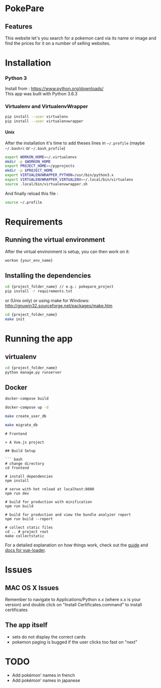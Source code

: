 # PokePare

## Features
This website let's you search for a pokemon card via its name or image and find the prices for it on a number of selling websites.

# Installation

### Python 3

Install from : https://www.python.org/downloads/  
This app was built with Python 3.6.3

### Virtualenv and VirtualenvWrapper

```sh
pip install --user virtualenv
pip install --user virtualenvwrapper
```

#### Unix
After the installation it's time to add theses lines in ```~/.profile``` (maybe ```~/.bashrc``` or ```~/.bash_profile```)

```sh
export WORKON_HOME=~/.virtualenvs
mkdir -p $WORKON_HOME
export PROJECT_HOME=~/pyprojects
mkdir -p $PROJECT_HOME
export VIRTUALENVWRAPPER_PYTHON=/usr/bin/python3.x
export VIRTUALENVWRAPPER_VIRTUALENV=~/.local/bin/virtualenv
source .local/bin/virtualenvwrapper.sh
```

And finally reload this file :

```sh 
source ~/.profile
```

# Requirements
## Running the virtual environment
After the virtual environment is setup, you can then work on it:
```sh
workon {your_env_name}
```

## Installing the dependencies
```sh
cd {project_folder_name} // e.g.: pokepare_project
pip install -r requirements.txt
```
or (Unix only) or using make for Windows: http://gnuwin32.sourceforge.net/packages/make.htm
```sh
cd {project_folder_name}
make init
```

# Running the app
## virtualenv
```sh
cd {project_folder_name}
python manage.py runserver
```
## Docker
```sh
docker-compose build

docker-compose up -d

make create_user_db

make migrate_db
```

```
# Frontend

> A Vue.js project

## Build Setup

``` bash
# change directory
cd frontend

# install dependencies
npm install

# serve with hot reload at localhost:8080
npm run dev

# build for production with minification
npm run build

# build for production and view the bundle analyzer report
npm run build --report

# collect static files
cd .. # project root
make collectstatic
```

For a detailed explanation on how things work, check out the [guide](http://vuejs-templates.github.io/webpack/) and [docs for vue-loader](http://vuejs.github.io/vue-loader).

# Issues
## MAC OS X Issues
Remember to navigate to Applications/Python x.x (where x.x is your version) and double click on "Install Certificates.command" to install certificates

## The app itself
* sets do not display the correct cards
* pokemon paging is bugged if the user clicks too fast on "next"


# TODO

* Add pokémon' names in french
* Add pokémon' names in japanese